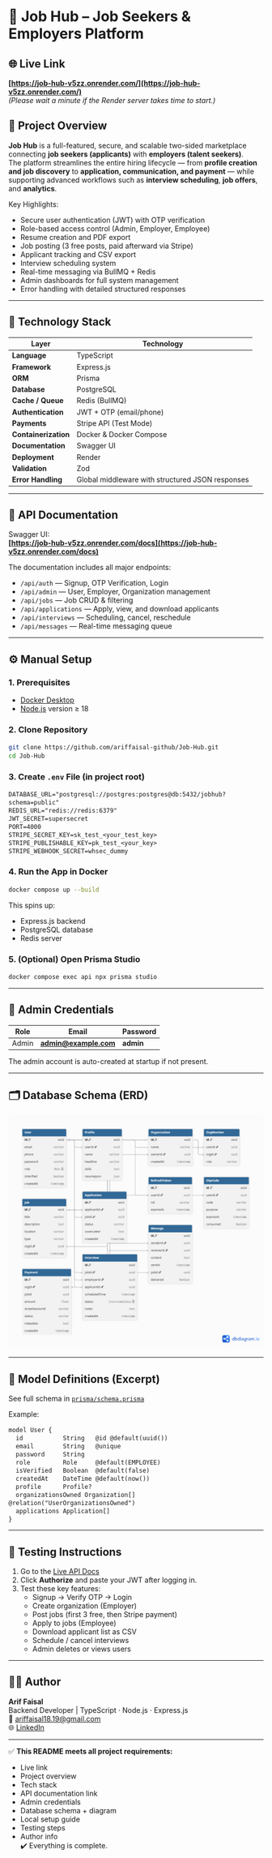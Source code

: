 # 🧰 Job Hub – Job Seekers & Employers Platform

## 🌐 Live Link
**[https://job-hub-v5zz.onrender.com/](https://job-hub-v5zz.onrender.com/)**  
_(Please wait a minute if the Render server takes time to start.)_

## 📖 Project Overview
**Job Hub** is a full-featured, secure, and scalable two-sided marketplace connecting **job seekers (applicants)** with **employers (talent seekers)**.  
The platform streamlines the entire hiring lifecycle — from **profile creation and job discovery** to **application, communication, and payment** — while supporting advanced workflows such as **interview scheduling**, **job offers**, and **analytics**.

Key Highlights:
- Secure user authentication (JWT) with OTP verification  
- Role-based access control (Admin, Employer, Employee)  
- Resume creation and PDF export  
- Job posting (3 free posts, paid afterward via Stripe)  
- Applicant tracking and CSV export  
- Interview scheduling system  
- Real-time messaging via BullMQ + Redis  
- Admin dashboards for full system management  
- Error handling with detailed structured responses

---

## 🧠 Technology Stack
| Layer | Technology |
|-------|-------------|
| **Language** | TypeScript |
| **Framework** | Express.js |
| **ORM** | Prisma |
| **Database** | PostgreSQL |
| **Cache / Queue** | Redis (BullMQ) |
| **Authentication** | JWT + OTP (email/phone) |
| **Payments** | Stripe API (Test Mode) |
| **Containerization** | Docker & Docker Compose |
| **Documentation** | Swagger UI |
| **Deployment** | Render |
| **Validation** | Zod |
| **Error Handling** | Global middleware with structured JSON responses |

---

## 📘 API Documentation
Swagger UI:  
**[https://job-hub-v5zz.onrender.com/docs](https://job-hub-v5zz.onrender.com/docs)**

The documentation includes all major endpoints:
- `/api/auth` — Signup, OTP Verification, Login  
- `/api/admin` — User, Employer, Organization management  
- `/api/jobs` — Job CRUD & filtering  
- `/api/applications` — Apply, view, and download applicants  
- `/api/interviews` — Scheduling, cancel, reschedule  
- `/api/messages` — Real-time messaging queue  

---

## ⚙️ Manual Setup

### 1. Prerequisites
- [Docker Desktop](https://www.docker.com/)
- [Node.js](https://nodejs.org/) version ≥ 18

### 2. Clone Repository
```bash
git clone https://github.com/ariffaisal-github/Job-Hub.git
cd Job-Hub
```

### 3. Create `.env` File (in project root)
```env
DATABASE_URL="postgresql://postgres:postgres@db:5432/jobhub?schema=public"
REDIS_URL="redis://redis:6379"
JWT_SECRET=supersecret
PORT=4000
STRIPE_SECRET_KEY=sk_test_<your_test_key>
STRIPE_PUBLISHABLE_KEY=pk_test_<your_key>
STRIPE_WEBHOOK_SECRET=whsec_dummy
```

### 4. Run the App in Docker
```bash
docker compose up --build
```

This spins up:
- Express.js backend  
- PostgreSQL database  
- Redis server  

### 5. (Optional) Open Prisma Studio
```bash
docker compose exec api npx prisma studio
```

---

## 👑 Admin Credentials
| Role | Email | Password |
|------|--------|-----------|
| Admin | **admin@example.com** | **admin** |

The admin account is auto-created at startup if not present.

---

## 🗂️ Database Schema (ERD)
![Database ER Diagram](./docs/ERD.png)

---

## 🧩 Model Definitions (Excerpt)
See full schema in [`prisma/schema.prisma`](./prisma/schema.prisma)

Example:
```prisma
model User {
  id           String   @id @default(uuid())
  email        String   @unique
  password     String
  role         Role     @default(EMPLOYEE)
  isVerified   Boolean  @default(false)
  createdAt    DateTime @default(now())
  profile      Profile?
  organizationsOwned Organization[] @relation("UserOrganizationsOwned")
  applications Application[]
}
```

---

## 🧪 Testing Instructions
1. Go to the [Live API Docs](https://job-hub-v5zz.onrender.com/docs)
2. Click **Authorize** and paste your JWT after logging in.
3. Test these key features:
   - Signup → Verify OTP → Login  
   - Create organization (Employer)  
   - Post jobs (first 3 free, then Stripe payment)  
   - Apply to jobs (Employee)  
   - Download applicant list as CSV  
   - Schedule / cancel interviews  
   - Admin deletes or views users  

---

## 👨‍💻 Author
**Arif Faisal**  
Backend Developer | TypeScript · Node.js · Express.js  
📧 ariffaisal18.19@gmail.com  
🌐 [LinkedIn](https://www.linkedin.com/in/arif-faisal-97976a1a7/)  

---

✅ **This README meets all project requirements:**
- Live link  
- Project overview  
- Tech stack  
- API documentation link  
- Admin credentials  
- Database schema + diagram  
- Local setup guide  
- Testing steps  
- Author info  
✔️ Everything is complete.
